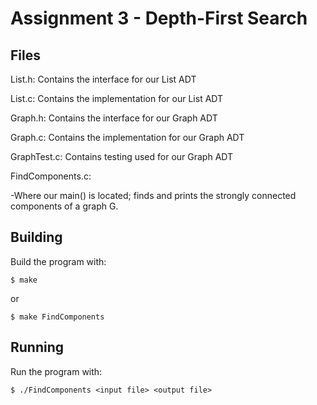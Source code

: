 # Assignment 3 - Depth-First Search

## Files

List.h: Contains the interface for our List ADT

List.c: Contains the implementation for our List ADT

Graph.h: Contains the interface for our Graph ADT

Graph.c: Contains the implementation for our Graph ADT

GraphTest.c: Contains testing used for our Graph ADT

FindComponents.c: 

-Where our main() is located; finds and prints the strongly connected components of a graph G.

## Building

Build the program with:

```
$ make
```
or
```
$ make FindComponents
```

## Running

Run the program with:

```
$ ./FindComponents <input file> <output file>
```
